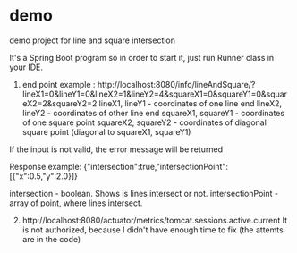 # demo
demo project for line and square intersection

It's a Spring Boot program so in order to start it, just run Runner class in your IDE.

1. end point example : http://localhost:8080/info/lineAndSquare/?lineX1=0&lineY1=0&lineX2=1&lineY2=4&squareX1=0&squareY1=0&squareX2=2&squareY2=2
  lineX1, lineY1 - coordinates of one line end
  lineX2, lineY2 - coordinates of other line end
  squareX1, squareY1 - coordinates of one square point
  squareX2, squareY2 - coordinates of diagonal square point (diagonal to  squareX1, squareY1)
  
  If the input is not valid, the error message will be returned
  
  Response example:
  {"intersection":true,"intersectionPoint":[{"x":0.5,"y":2.0}]}
 
 intersection - boolean. Shows is lines intersect or not.
 intersectionPoint - array of point, where lines intersect.
 
 2. http://localhost:8080/actuator/metrics/tomcat.sessions.active.current
 It is not authorized, because I didn't have enough time to fix (the attemts are in the code)
  
